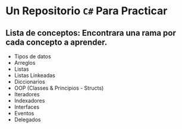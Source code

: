# Un Repositorio `C#` Para Practicar

## Lista de conceptos: Encontrara una rama por cada concepto a aprender.

- Tipos de datos
- Arreglos
- Listas
- Listas Linkeadas
- Diccionarios
- OOP (Classes & Principios - Structs)
- Iteradores
- Indexadores
- Interfaces
- Eventos
- Delegados

